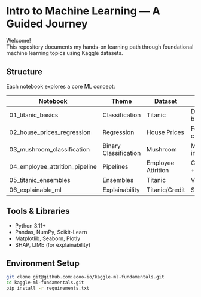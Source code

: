 # Intro to Machine Learning — A Guided Journey

Welcome!  
This repository documents my hands-on learning path through foundational machine learning topics using Kaggle datasets.

## Structure
Each notebook explores a core ML concept:

| Notebook | Theme | Dataset | Focus |
|-----------|--------|----------|-------|
| 01_titanic_basics | Classification | Titanic | Data cleaning, baseline modeling |
| 02_house_prices_regression | Regression | House Prices | Feature encoding, cross-validation |
| 03_mushroom_classification | Binary Classification | Mushroom | Metrics & interpretability |
| 04_employee_attrition_pipeline | Pipelines | Employee Attrition | ColumnTransformer + GridSearchCV |
| 05_titanic_ensembles | Ensembles | Titanic | Voting, Stacking |
| 06_explainable_ml | Explainability | Titanic/Credit | SHAP, LIME |

## Tools & Libraries
- Python 3.11+
- Pandas, NumPy, Scikit-Learn
- Matplotlib, Seaborn, Plotly
- SHAP, LIME (for explainability)

## Environment Setup
```bash
git clone git@github.com:eooo-io/kaggle-ml-fundamentals.git
cd kaggle-ml-fundamentals.git
pip install -r requirements.txt
```
